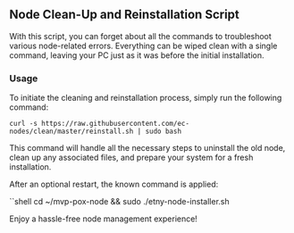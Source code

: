 ## Node Clean-Up and Reinstallation Script

With this script, you can forget about all the commands to troubleshoot various node-related errors. Everything can be wiped clean with a single command, leaving your PC just as it was before the initial installation.

### Usage

To initiate the cleaning and reinstallation process, simply run the following command:

```shell
curl -s https://raw.githubusercontent.com/ec-nodes/clean/master/reinstall.sh | sudo bash
```
This command will handle all the necessary steps to uninstall the old node, clean up any associated files, and prepare your system for a fresh installation.

After an optional restart, the known command is applied:

``shell
cd ~/mvp-pox-node && sudo ./etny-node-installer.sh

Enjoy a hassle-free node management experience!
